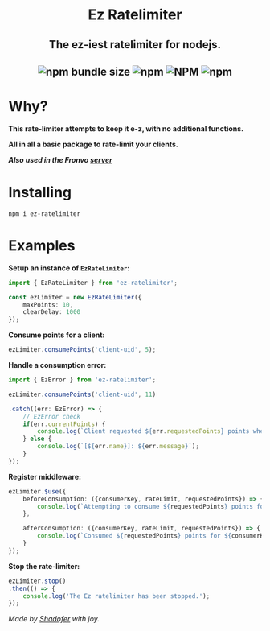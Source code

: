 <h1 align='center'>Ez Ratelimiter</h1>

<h2 align='center'>The ez-iest ratelimiter for nodejs.</h2>

<h2 align='center'>

![npm bundle size](https://img.shields.io/bundlephobia/min/ez-ratelimiter?style=for-the-badge) ![npm](https://img.shields.io/npm/dm/ez-ratelimiter?style=for-the-badge) ![NPM](https://img.shields.io/npm/l/ez-ratelimiter?style=for-the-badge) ![npm](https://img.shields.io/npm/v/ez-ratelimiter?style=for-the-badge)

# Why?

**This rate-limiter attempts to keep it e-z, with no additional functions.**

**All in all a basic package to rate-limit your clients.**

***Also used in the Fronvo [server](https://github.com/Fronvo/fronvo)***

# Installing

```
npm i ez-ratelimiter
```

# Examples

**Setup an instance of `EzRateLimiter`:**

```ts
import { EzRateLimiter } from 'ez-ratelimiter';

const ezLimiter = new EzRateLimiter({
    maxPoints: 10,
    clearDelay: 1000
});
```

**Consume points for a client:**
```ts
ezLimiter.consumePoints('client-uid', 5);
```

**Handle a consumption error:**

```ts
import { EzError } from 'ez-ratelimiter';

ezLimiter.consumePoints('client-uid', 11)

.catch((err: EzError) => {
    // EzError check
    if(err.currentPoints) {
        console.log(`Client requested ${err.requestedPoints} points when it has ${err.currentPoints} points and maxPoints are ${err.maxPoints}.`);
    } else {
        console.log(`[${err.name}]: ${err.message}`);
    }
});
```

**Register middleware:**
```ts
ezLimiter.$use({
    beforeConsumption: ({consumerKey, rateLimit, requestedPoints}) => {
        console.log(`Attempting to consume ${requestedPoints} points for ${consumerKey}...`)
    },

    afterConsumption: ({consumerKey, rateLimit, requestedPoints}) => {
        console.log(`Consumed ${requestedPoints} points for ${consumerKey}.`);
    }
});
```

**Stop the rate-limiter:**

```ts
ezLimiter.stop()
.then(() => {
    console.log('The Ez ratelimiter has been stopped.');
});
```

<i>Made by [Shadofer](https://github.com/shadofer) with joy.</i>
